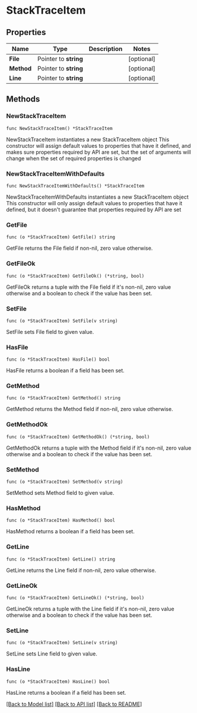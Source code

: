 # StackTraceItem

## Properties

Name | Type | Description | Notes
------------ | ------------- | ------------- | -------------
**File** | Pointer to **string** |  | [optional] 
**Method** | Pointer to **string** |  | [optional] 
**Line** | Pointer to **string** |  | [optional] 

## Methods

### NewStackTraceItem

`func NewStackTraceItem() *StackTraceItem`

NewStackTraceItem instantiates a new StackTraceItem object
This constructor will assign default values to properties that have it defined,
and makes sure properties required by API are set, but the set of arguments
will change when the set of required properties is changed

### NewStackTraceItemWithDefaults

`func NewStackTraceItemWithDefaults() *StackTraceItem`

NewStackTraceItemWithDefaults instantiates a new StackTraceItem object
This constructor will only assign default values to properties that have it defined,
but it doesn't guarantee that properties required by API are set

### GetFile

`func (o *StackTraceItem) GetFile() string`

GetFile returns the File field if non-nil, zero value otherwise.

### GetFileOk

`func (o *StackTraceItem) GetFileOk() (*string, bool)`

GetFileOk returns a tuple with the File field if it's non-nil, zero value otherwise
and a boolean to check if the value has been set.

### SetFile

`func (o *StackTraceItem) SetFile(v string)`

SetFile sets File field to given value.

### HasFile

`func (o *StackTraceItem) HasFile() bool`

HasFile returns a boolean if a field has been set.

### GetMethod

`func (o *StackTraceItem) GetMethod() string`

GetMethod returns the Method field if non-nil, zero value otherwise.

### GetMethodOk

`func (o *StackTraceItem) GetMethodOk() (*string, bool)`

GetMethodOk returns a tuple with the Method field if it's non-nil, zero value otherwise
and a boolean to check if the value has been set.

### SetMethod

`func (o *StackTraceItem) SetMethod(v string)`

SetMethod sets Method field to given value.

### HasMethod

`func (o *StackTraceItem) HasMethod() bool`

HasMethod returns a boolean if a field has been set.

### GetLine

`func (o *StackTraceItem) GetLine() string`

GetLine returns the Line field if non-nil, zero value otherwise.

### GetLineOk

`func (o *StackTraceItem) GetLineOk() (*string, bool)`

GetLineOk returns a tuple with the Line field if it's non-nil, zero value otherwise
and a boolean to check if the value has been set.

### SetLine

`func (o *StackTraceItem) SetLine(v string)`

SetLine sets Line field to given value.

### HasLine

`func (o *StackTraceItem) HasLine() bool`

HasLine returns a boolean if a field has been set.


[[Back to Model list]](../README.md#documentation-for-models) [[Back to API list]](../README.md#documentation-for-api-endpoints) [[Back to README]](../README.md)


